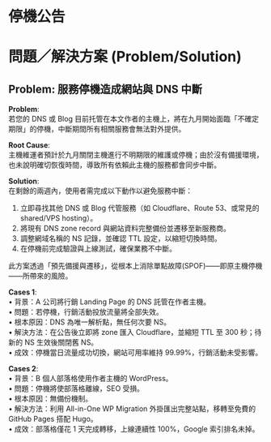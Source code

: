 # 停機公告

# 問題／解決方案 (Problem/Solution)

## Problem: 服務停機造成網站與 DNS 中斷

**Problem**:  
若您的 DNS 或 Blog 目前托管在本文作者的主機上，將在九月開始面臨「不確定期限」的停機，中斷期間所有相關服務會無法對外提供。

**Root Cause**:  
主機維運者預計於九月關閉主機進行不明期限的維護或停機；由於沒有備援環境，也未說明確切恢復時間，導致所有依賴此主機的服務都會同步中斷。

**Solution**:  
在剩餘的兩週內，使用者需完成以下動作以避免服務中斷：  
1. 立即尋找其他 DNS 或 Blog 代管服務（如 Cloudflare、Route 53、或常見的 shared/VPS hosting）。  
2. 將現有 DNS zone record 與網站資料完整備份並遷移至新服務商。  
3. 調整網域名稱的 NS 記錄，並確認 TTL 設定，以縮短切換時間。  
4. 在停機前完成驗證與上線測試，確保業務不中斷。  

此方案透過「預先備援與遷移」，從根本上消除單點故障(SPOF)——即原主機停機——所帶來的風險。

**Cases 1**:  
• 背景：A 公司將行銷 Landing Page 的 DNS 託管在作者主機。  
• 問題：若停機，行銷活動投放流量將全部失效。  
• 根本原因：DNS 為唯一解析點，無任何次要 NS。  
• 解決方法：在公告後立即將 zone 匯入 Cloudflare，並縮短 TTL 至 300 秒；待新的 NS 生效後關閉舊 NS。  
• 成效：停機當日流量成功切換，網站可用率維持 99.99%，行銷活動未受影響。

**Cases 2**:  
• 背景：B 個人部落格使用作者主機的 WordPress。  
• 問題：停機將使部落格離線，SEO 受損。  
• 根本原因：無備份機制。  
• 解決方法：利用 All-in-One WP Migration 外掛匯出完整站點，移轉至免費的 GitHub Pages 搭配 Hugo。  
• 成效：部落格僅花 1 天完成轉移，上線連續性 100%，Google 索引排名未掉。